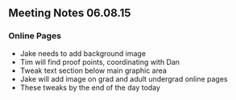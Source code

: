 ## Meeting Notes 06.08.15

### Online Pages
* Jake needs to add background image
* Tim will find proof points, coordinating with Dan
* Tweak text section below main graphic area
* Jake will add image on grad and adult undergrad online pages
* These tweaks by the end of the day today
